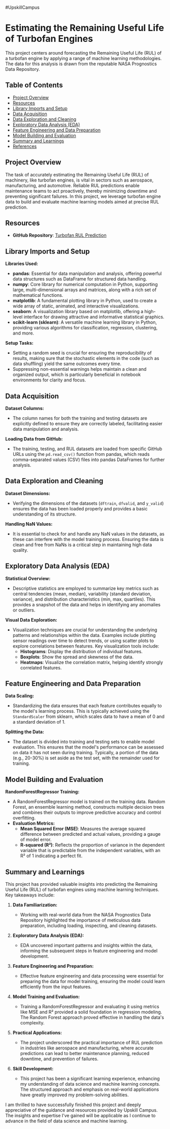 #UpskillCampus

# Estimating the Remaining Useful Life of Turbofan Engines

This project centers around forecasting the Remaining Useful Life (RUL) of a turbofan engine by applying a range of machine learning methodologies. The data for this analysis is drawn from the reputable NASA Prognostics Data Repository.

## Table of Contents
- [Project Overview](#project-overview)
- [Resources](#resources)
- [Library Imports and Setup](#library-imports-and-setup)
- [Data Acquisition](#data-acquisition)
- [Data Exploration and Cleaning](#data-exploration-and-cleaning)
- [Exploratory Data Analysis (EDA)](#exploratory-data-analysis-eda)
- [Feature Engineering and Data Preparation](#feature-engineering-and-data-preparation)
- [Model Building and Evaluation](#model-building-and-evaluation)
- [Summary and Learnings](#summary-and-learnings)
- [References](#references)

## Project Overview

The task of accurately estimating the Remaining Useful Life (RUL) of machinery, like turbofan engines, is vital in sectors such as aerospace, manufacturing, and automotive. Reliable RUL predictions enable maintenance teams to act proactively, thereby minimizing downtime and preventing significant failures. In this project, we leverage turbofan engine data to build and evaluate machine learning models aimed at precise RUL prediction.

## Resources

- **GitHub Repository**: [Turbofan RUL Prediction](https://github.com/Srimathi5/upskillcampus/blob/main/Project_CODE/Useful_Life_Prediction_TurboFan.ipynb)

## Library Imports and Setup

**Libraries Used:**
- **pandas**: Essential for data manipulation and analysis, offering powerful data structures such as DataFrame for structured data handling.
- **numpy**: Core library for numerical computation in Python, supporting large, multi-dimensional arrays and matrices, along with a rich set of mathematical functions.
- **matplotlib**: A fundamental plotting library in Python, used to create a wide array of static, animated, and interactive visualizations.
- **seaborn**: A visualization library based on matplotlib, offering a high-level interface for drawing attractive and informative statistical graphics.
- **scikit-learn (sklearn)**: A versatile machine learning library in Python, providing various algorithms for classification, regression, clustering, and more.

**Setup Tasks:**
- Setting a random seed is crucial for ensuring the reproducibility of results, making sure that the stochastic elements in the code (such as data shuffling) yield the same outcomes every time.
- Suppressing non-essential warnings helps maintain a clean and organized output, which is particularly beneficial in notebook environments for clarity and focus.

## Data Acquisition

**Dataset Columns:**
- The column names for both the training and testing datasets are explicitly defined to ensure they are correctly labeled, facilitating easier data manipulation and analysis.

**Loading Data from GitHub:**
- The training, testing, and RUL datasets are loaded from specific GitHub URLs using the `pd.read_csv()` function from pandas, which reads comma-separated values (CSV) files into pandas DataFrames for further analysis.

## Data Exploration and Cleaning

**Dataset Dimensions:**
- Verifying the dimensions of the datasets (`dftrain`, `dfvalid`, and `y_valid`) ensures the data has been loaded properly and provides a basic understanding of its structure.

**Handling NaN Values:**
- It is essential to check for and handle any NaN values in the datasets, as these can interfere with the model training process. Ensuring the data is clean and free from NaNs is a critical step in maintaining high data quality.

## Exploratory Data Analysis (EDA)

**Statistical Overview:**
- Descriptive statistics are employed to summarize key metrics such as central tendencies (mean, median), variability (standard deviation, variance), and distribution characteristics (min, max, quartiles). This provides a snapshot of the data and helps in identifying any anomalies or outliers.

**Visual Data Exploration:**
- Visualization techniques are crucial for understanding the underlying patterns and relationships within the data. Examples include plotting sensor readings over time to detect trends, or using scatter plots to explore correlations between features. Key visualization tools include:
  - **Histograms**: Display the distribution of individual features.
  - **Boxplots**: Show the spread and skewness of the data.
  - **Heatmaps**: Visualize the correlation matrix, helping identify strongly correlated features.

## Feature Engineering and Data Preparation

**Data Scaling:**
- Standardizing the data ensures that each feature contributes equally to the model's learning process. This is typically achieved using the `StandardScaler` from sklearn, which scales data to have a mean of 0 and a standard deviation of 1.

**Splitting the Data:**
- The dataset is divided into training and testing sets to enable model evaluation. This ensures that the model's performance can be assessed on data it has not seen during training. Typically, a portion of the data (e.g., 20-30%) is set aside as the test set, with the remainder used for training.

## Model Building and Evaluation

**RandomForestRegressor Training:**
- A RandomForestRegressor model is trained on the training data. Random Forest, an ensemble learning method, constructs multiple decision trees and combines their outputs to improve predictive accuracy and control overfitting.
- **Evaluation Metrics:**
  - **Mean Squared Error (MSE)**: Measures the average squared difference between predicted and actual values, providing a gauge of model error.
  - **R-squared (R²)**: Reflects the proportion of variance in the dependent variable that is predictable from the independent variables, with an R² of 1 indicating a perfect fit.

## Summary and Learnings

This project has provided valuable insights into predicting the Remaining Useful Life (RUL) of turbofan engines using machine learning techniques. Key takeaways include:

1. **Data Familiarization:**
   - Working with real-world data from the NASA Prognostics Data Repository highlighted the importance of meticulous data preparation, including loading, inspecting, and cleaning datasets.

2. **Exploratory Data Analysis (EDA):**
   - EDA uncovered important patterns and insights within the data, informing the subsequent steps in feature engineering and model development.

3. **Feature Engineering and Preparation:**
   - Effective feature engineering and data processing were essential for preparing the data for model training, ensuring the model could learn efficiently from the input features.

4. **Model Training and Evaluation:**
   - Training a RandomForestRegressor and evaluating it using metrics like MSE and R² provided a solid foundation in regression modeling. The Random Forest approach proved effective in handling the data's complexity.

5. **Practical Applications:**
   - The project underscored the practical importance of RUL prediction in industries like aerospace and manufacturing, where accurate predictions can lead to better maintenance planning, reduced downtime, and prevention of failures.

6. **Skill Development:**
   - This project has been a significant learning experience, enhancing my understanding of data science and machine learning concepts. The structured approach and emphasis on real-world applications have greatly improved my problem-solving abilities.

I am thrilled to have successfully finished this project and deeply appreciative of the guidance and resources provided by Upskill Campus. The insights and expertise I’ve gained will be applicable as I continue to advance in the field of data science and machine learning.
